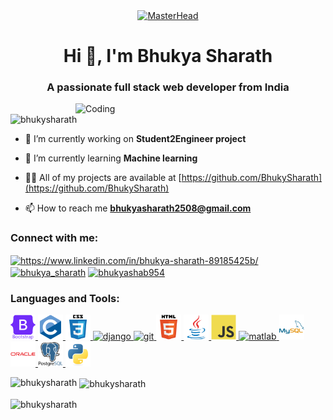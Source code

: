 <div align="center">
    <a href="https://BhukySharath.io">
        <img src="https://vectorified.com/images/coder-icon-9.png" alt="MasterHead" style="width:100%; max-width:600px; height:50%">
    </a>
</div>

<h1 align="center">Hi 👋, I'm Bhukya Sharath</h1>
<h3 align="center">A passionate full stack web developer from India</h3>

<img align="right" alt="Coding" width="400" src="https://tse4.mm.bing.net/th?id=OIP.gZCh3ODa9uVscF26bgfSfwHaFj&pid=Api&P=0&h=180">
<p align="left"> <img src="https://komarev.com/ghpvc/?username=bhukysharath&label=Profile%20views&color=0e75b6&style=flat" alt="bhukysharath" /> </p>

- 🔭 I’m currently working on **Student2Engineer project**

- 🌱 I’m currently learning **Machine learning**

- 👨‍💻 All of my projects are available at [https://github.com/BhukySharath](https://github.com/BhukySharath)

- 📫 How to reach me **bhukyasharath2508@gmail.com**

<h3 align="left">Connect with me:</h3>
<p align="left">
<a href="https://linkedin.com/in/https://www.linkedin.com/in/bhukya-sharath-89185425b/" target="blank"><img align="center" src="https://raw.githubusercontent.com/rahuldkjain/github-profile-readme-generator/master/src/images/icons/Social/linked-in-alt.svg" alt="https://www.linkedin.com/in/bhukya-sharath-89185425b/" height="30" width="40" /></a>
<a href="https://www.leetcode.com/bhukya_sharath" target="blank"><img align="center" src="https://raw.githubusercontent.com/rahuldkjain/github-profile-readme-generator/master/src/images/icons/Social/leet-code.svg" alt="bhukya_sharath" height="30" width="40" /></a>
<a href="https://auth.geeksforgeeks.org/user/bhukyashab954" target="blank"><img align="center" src="https://raw.githubusercontent.com/rahuldkjain/github-profile-readme-generator/master/src/images/icons/Social/geeks-for-geeks.svg" alt="bhukyashab954" height="30" width="40" /></a>
</p>

<h3 align="left">Languages and Tools:</h3>
<p align="left">
    <a href="https://getbootstrap.com" target="_blank" rel="noreferrer"> <img src="https://raw.githubusercontent.com/devicons/devicon/master/icons/bootstrap/bootstrap-plain-wordmark.svg" alt="bootstrap" width="40" height="40"/> </a>
    <a href="https://www.cprogramming.com/" target="_blank" rel="noreferrer"> <img src="https://raw.githubusercontent.com/devicons/devicon/master/icons/c/c-original.svg" alt="c" width="40" height="40"/> </a>
    <a href="https://www.w3schools.com/css/" target="_blank" rel="noreferrer"> <img src="https://raw.githubusercontent.com/devicons/devicon/master/icons/css3/css3-original-wordmark.svg" alt="css3" width="40" height="40"/> </a>
    <a href="https://www.djangoproject.com/" target="_blank" rel="noreferrer"> <img src="https://cdn.worldvectorlogo.com/logos/django.svg" alt="django" width="40" height="40"/> </a>
    <a href="https://git-scm.com/" target="_blank" rel="noreferrer"> <img src="https://www.vectorlogo.zone/logos/git-scm/git-scm-icon.svg" alt="git" width="40" height="40"/> </a>
    <a href="https://www.w3.org/html/" target="_blank" rel="noreferrer"> <img src="https://raw.githubusercontent.com/devicons/devicon/master/icons/html5/html5-original-wordmark.svg" alt="html5" width="40" height="40"/> </a>
    <a href="https://www.java.com" target="_blank" rel="noreferrer"> <img src="https://raw.githubusercontent.com/devicons/devicon/master/icons/java/java-original.svg" alt="java" width="40" height="40"/> </a>
    <a href="https://developer.mozilla.org/en-US/docs/Web/JavaScript" target="_blank" rel="noreferrer"> <img src="https://raw.githubusercontent.com/devicons/devicon/master/icons/javascript/javascript-original.svg" alt="javascript" width="40" height="40"/> </a>
    <a href="https://www.mathworks.com/" target="_blank" rel="noreferrer"> <img src="https://upload.wikimedia.org/wikipedia/commons/2/21/Matlab_Logo.png" alt="matlab" width="40" height="40"/> </a>
    <a href="https://www.mysql.com/" target="_blank" rel="noreferrer"> <img src="https://raw.githubusercontent.com/devicons/devicon/master/icons/mysql/mysql-original-wordmark.svg" alt="mysql" width="40" height="40"/> </a>
    <a href="https://www.oracle.com/" target="_blank" rel="noreferrer"> <img src="https://raw.githubusercontent.com/devicons/devicon/master/icons/oracle/oracle-original.svg" alt="oracle" width="40" height="40"/> </a>
    <a href="https://www.postgresql.org" target="_blank" rel="noreferrer"> <img src="https://raw.githubusercontent.com/devicons/devicon/master/icons/postgresql/postgresql-original-wordmark.svg" alt="postgresql" width="40" height="40"/> </a>
    <a href="https://www.python.org" target="_blank" rel="noreferrer"> <img src="https://raw.githubusercontent.com/devicons/devicon/master/icons/python/python-original.svg" alt="python" width="40" height="40"/> </a>
</p>

<p><img align="left" src="https://github-readme-stats.vercel.app/api/top-langs?username=bhukysharath&show_icons=true&locale=en&layout=compact" alt="bhukysharath" /></p>

<p>&nbsp;<img align="center" src="https://github-readme-stats.vercel.app/api?username=bhukysharath&show_icons=true&locale=en" alt="bhukysharath" /></p>

<p><img align="center" src="https://github-readme-streak-stats.herokuapp.com/?user=bhukysharath&" alt="bhukysharath" /></p>
